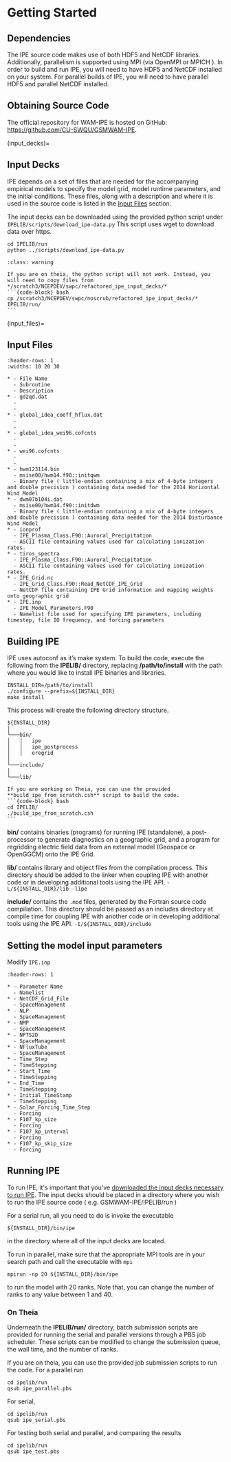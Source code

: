 # Getting Started

## Dependencies

The IPE source code makes use of both HDF5 and NetCDF libraries. Additionally, parallelism is supported using MPI (via OpenMPI or MPICH ). In order to build and run IPE, you will need to have HDF5 and NetCDF installed on  your system. For parallel builds of IPE, you will need to have parallel HDF5 and parallel NetCDF installed.

## Obtaining Source Code

The official repository for WAM-IPE is hosted on GitHub: <https://github.com/CU-SWQU/GSMWAM-IPE>.

(input_decks)=

## Input Decks

IPE depends on a set of files that are needed for the accompanying empirical models to specify the model grid, model runtime parameters, and the initial conditions. These files, along with a description and where it is used in the source code is listed in the [Input Files](input_files) section.

The input decks can be downloaded using the provided python script under `IPELIB/scripts/download_ipe-data.py` 
This script uses wget to download data over https.

```{code-block} bash
cd IPELIB/run
python ../scripts/download_ipe-data.py
```

````{admonition} CAUTION
:class: warning

If you are on theia, the python script will not work. Instead, you will need to copy files from */scratch3/NCEPDEV/swpc/refactored_ipe_input_decks/*
```{code-block} bash
cp /scratch3/NCEPDEV/swpc/noscrub/refactored_ipe_input_decks/* IPELIB/run/
```
````

(input_files)=

## Input Files

```{list-table}
:header-rows: 1
:widths: 10 20 30

* - File Name
  - Subroutine
  - Description
* - gd2qd.dat
  - 
  - 
* - global_idea_coeff_hflux.dat
  - 
  - 
* - global_idea_wei96.cofcnts
  - 
  - 
* - wei96.cofcnts
  - 
  - 
* - hwm123114.bin 
  - msise00/hwm14.f90::initqwm
  - Binary file ( little-endian containing a mix of 4-byte integers and double precision ) containing data needed for the 2014 Horizontal Wind Model
* - dwm07b104i.dat
  - msise00/hwm14.f90::initdwm
  - Binary file ( little-endian containing a mix of 4-byte integers and double precision ) containing data needed for the 2014 Disturbance Wind Model
* - ionprof
  - IPE_Plasma_Class.F90::Auroral_Precipitation
  - ASCII file containing values used for calculating ionization rates.
* - tiros_spectra
  - IPE_Plasma_Class.F90::Auroral_Precipitation
  - ASCII file containing values used for calculating ionization rates.
* - IPE_Grid.nc
  - IPE_Grid_Class.F90::Read_NetCDF_IPE_Grid
  - NetCDF file containing IPE Grid information and mapping weights onto geographic grid
* - IPE.inp
  - IPE_Model_Parameters.F90
  - Namelist file used for specifying IPE parameters, including timestep, file IO frequency, and forcing parameters
```

## Building IPE

IPE uses autoconf as it’s make system. To build the code, execute the following from the **IPELIB/** directory, replacing **/path/to/install** with the path where you would like to install IPE binaries and libraries.

```{code-block} bash
INSTALL_DIR=/path/to/install
./configure --prefix=${INSTALL_DIR}
make install
```

This process will create the following directory structure.

```{code-block} bash
${INSTALL_DIR} 
│
└───bin/
│   │   ipe
│   │   ipe_postprocess
│   │   eregrid
│   
└───include/
│   
└───lib/
```

````{note}
If you are working on Theia, you can use the provided **build_ipe_from_scratch.csh** script to build the code.
```{code-block} bash
cd IPELIB/
./build_ipe_from_scratch.csh
```
````

**bin/** contains binaries (programs) for running IPE (standalone), a post-processor to generate diagnostics on a geographic grid, and a program for regridding electric field data from an external model (Geospace or OpenGGCM) onto the IPE Grid.

**lib/** contains library and object files from the compilation process. This directory should be added to the linker when coupling IPE with another code or in developing additional tools using the IPE API.
`-L/${INSTALL_DIR}/lib -lipe`

**include/** contains the `.mod` files, generated by the Fortran source code compiliation. This directory should be passed as an includes directory at compile time for coupling IPE with another code or in developing additional tools using the IPE API.
`-I/${INSTALL_DIR}/include`

## Setting the model input parameters

Modify `IPE.inp`

```{list-table}
:header-rows: 1

* - Parameter Name
  - Namelist
* - NetCDF_Grid_File
  - SpaceManagement
* - NLP
  - SpaceManagement
* - NMP
  - SpaceManagement
* - NPTS2D
  - SpaceManagement
* - NFluxTube
  - SpaceManagement
* - Time_Step
  - TimeStepping
* - Start_Time
  - TimeStepping
* - End_Time
  - TimeStepping
* - Initial_TimeStamp
  - TimeStepping
* - Solar_Forcing_Time_Step
  - Forcing
* - F107_kp_size
  - Forcing
* - F107_kp_interval
  - Forcing
* - F107_kp_skip_size
  - Forcing
```

## Running IPE

To run IPE, it's important that you've [downloaded the input decks
necessary to run IPE](input_decks). The input
decks should be placed in a directory where you wish to run the IPE
source code ( e.g. GSMWAM-IPE/IPELIB/run )

For a serial run, all you need to do is invoke the executable

```{code-block} bash
${INSTALL_DIR}/bin/ipe
```

in the directory where all of the input decks are located.

To run in parallel, make sure that the appropriate MPI tools are in your
search path and call the executable with `mpi`

```{code-block} bash
mpirun -np 20 ${INSTALL_DIR}/bin/ipe
```

to run the model with 20 ranks. Note that, you can change the number of
ranks to any value between 1 and 40.

### On Theia

Underneath the **IPELIB/run/** directory, batch submission scripts are
provided for running the serial and parallel versions through a PBS job
scheduler. These scripts can be modified to change the submission queue,
the wall time, and the number of ranks.

If you are on theia, you can use the provided job submission scripts to
run the code. For a parallel run

```{code-block} bash
cd ipelib/run
qsub ipe_parallel.pbs
```

For serial,

```{code-block} bash
cd ipelib/run
qsub ipe_serial.pbs
```

For testing both serial and parallel, and comparing the results

```{code-block} bash
cd ipelib/run
qsub ipe_test.pbs
```
